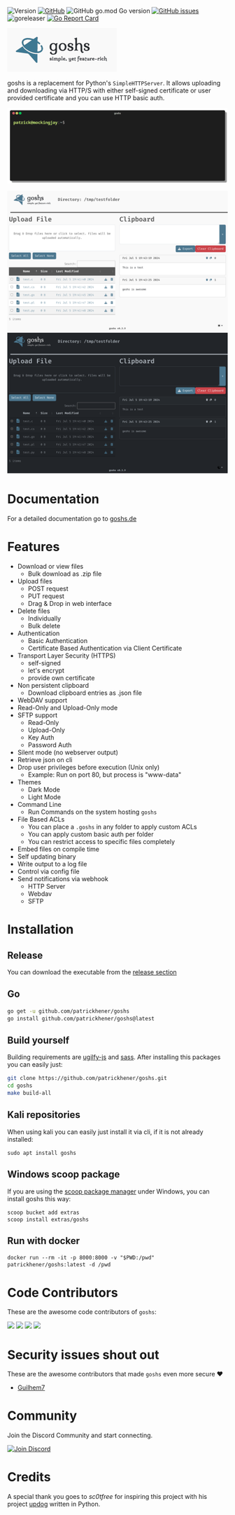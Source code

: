![Version](https://img.shields.io/badge/Version-$VERSION-green)
[![GitHub](https://img.shields.io/github/license/patrickhener/goshs)](https://github.com/patrickhener/goshs/blob/master/LICENSE)
![GitHub go.mod Go version](https://img.shields.io/github/go-mod/go-version/patrickhener/goshs)
[![GitHub issues](https://img.shields.io/github/issues-raw/patrickhener/goshs)](https://github.com/patrickhener/goshs/issues)
![goreleaser](https://github.com/patrickhener/goshs/workflows/goreleaser/badge.svg)
[![Go Report Card](https://goreportcard.com/badge/github.com/patrickhener/goshs)](https://goreportcard.com/report/github.com/patrickhener/goshs)

<img src="https://github.com/patrickhener/image-cdn/blob/main/goshs-banner-light.png" alt="goshs-logo" height="100">

goshs is a replacement for Python's `SimpleHTTPServer`. It allows uploading and downloading via HTTP/S with either self-signed certificate or user provided certificate and you can use HTTP basic auth.

![intro](https://github.com/patrickhener/image-cdn/blob/main/goshs.gif)

<kbd><img src="https://github.com/patrickhener/image-cdn/blob/main/goshs-screenshot.png" alt="goshs-screenshot-light"></kbd>
<kbd><img src="https://github.com/patrickhener/image-cdn/blob/main/goshs-screenshot-dark.png" alt="goshs-screenshot-dark"></kbd>


# Documentation

For a detailed documentation go to [goshs.de](https://goshs.de)

# Features
* Download or view files
  * Bulk download as .zip file
* Upload files
  * POST request
  * PUT request
  * Drag & Drop in web interface
* Delete files
  * Individually
  * Bulk delete
* Authentication
  * Basic Authentication
  * Certificate Based Authentication via Client Certificate
* Transport Layer Security (HTTPS)
  * self-signed
  * let's encrypt
  * provide own certificate
* Non persistent clipboard
  * Download clipboard entries as .json file
* WebDAV support
* Read-Only and Upload-Only mode
* SFTP support
  * Read-Only
  * Upload-Only
  * Key Auth
  * Password Auth
* Silent mode (no webserver output)
* Retrieve json on cli
* Drop user privileges before execution (Unix only)
  * Example: Run on port 80, but process is "www-data"
* Themes
  * Dark Mode
  * Light Mode
* Command Line
  * Run Commands on the system hosting `goshs`
* File Based ACLs
  * You can place a `.goshs` in any folder to apply custom ACLs
  * You can apply custom basic auth per folder
  * You can restrict access to specific files completely
* Embed files on compile time
* Self updating binary
* Write output to a log file
* Control via config file
* Send notifications via webhook
  * HTTP Server
  * Webdav
  * SFTP

# Installation

## Release
You can download the executable from the [release section](https://github.com/patrickhener/goshs/releases)

## Go

```bash
go get -u github.com/patrickhener/goshs
go install github.com/patrickhener/goshs@latest
```

## Build yourself

Building requirements are [ugilfy-js](https://www.npmjs.com/package/uglify-js) and [sass](https://sass-lang.com/install). After installing this packages you can easily just:

```bash
git clone https://github.com/patrickhener/goshs.git
cd goshs
make build-all
```

## Kali repositories

When using kali you can easily just install it via cli, if it is not already installed:

```
sudo apt install goshs
```

## Windows scoop package

If you are using the [scoop package manager](https://scoop.sh/) under Windows, you can install goshs this way:

```
scoop bucket add extras
scoop install extras/goshs
```

## Run with docker

```
docker run --rm -it -p 8000:8000 -v "$PWD:/pwd" patrickhener/goshs:latest -d /pwd
```

# Code Contributors

These are the awesome code contributors of `goshs`:

[![](https://github.com/aWZHY0yQH81uOYvH.png?size=50)](https://github.com/aWZHY0yQH81uOYvH)
[![](https://github.com/Hazegard.png?size=50)](https://github.com/Hazegard)
[![](https://github.com/closehandle.png?size=50)](https://github.com/closehandle)
[![](https://github.com/abgordon.png?size=50)](https://github.com/abgordon)

# Security issues shout out

These are the awesome contributors that made `goshs` even more secure :heart:

- [Guilhem7](https://github.com/Guilhem7)

# Community

Join the Discord Community and start connecting.

[![Join Discord](https://invidget.switchblade.xyz/3ZnskY8HcJ)](https://discord.gg/3ZnskY8HcJ)

# Credits

A special thank you goes to *sc0tfree* for inspiring this project with his project [updog](https://github.com/sc0tfree/updog) written in Python.
